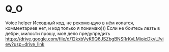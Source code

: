 # Q_O
Voice helper
Исходный код, не рекомендую в нём копатся, комментариев нет, и код только я понимаю))) Если не боитесь лезть в дебри, милости прошу, моё дело предупредить
https://drive.google.com/file/d/12kxbVyK9Q6JSZbgBNSRrKvLMioicDkvU/view?usp=drive_link
